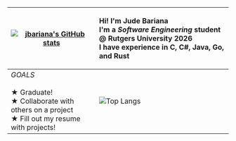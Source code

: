 | [![jbariana's GitHub stats](https://github-readme-stats.vercel.app/api?username=jbariana)](https://github.com/anuraghazra/github-readme-stats) | <p align="left">Hi! I'm Jude Bariana<br> I'm a *Software Engineering* student @ Rutgers University 2026<br> I have experience in C, C#, Java, Go, and Rust <br>|
|-------------------------|-------------------------|
*GOALS* <br><br> ★ Graduate! <br> ★ Collaborate with others on a project <br> ★ Fill out my resume with projects!| ![Top Langs](https://github-readme-stats.vercel.app/api/top-langs/?username=jbariana&hide_progress=false)



